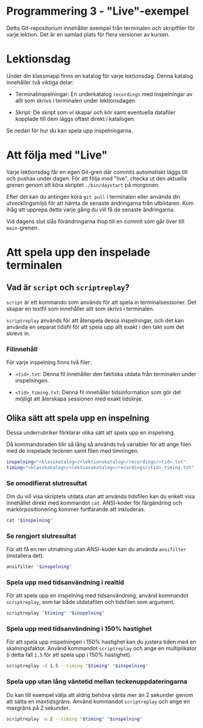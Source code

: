 # Programmering 3 - "Live"-exempel

Detta Git-repositorium innehåller exempel från terminalen och skriptfiler för varje lektion. Det är en samlad plats för flera versioner av kursen.

# Lektionsdag

Under din klassmapp finns en katalog för varje lektionsdag. Denna katalog innehåller två viktiga delar:

- Terminalinspelningar: En underkatalog `recordings` med inspelningar av allt som skrivs i terminalen under lektionsdagen.

- Skript: De skript som vi skapar och kör samt eventuella datafiler kopplade till dem läggs oftast direkt i katalogen.

Se nedan för hur du kan spela upp inspelningarna.

# Att följa med "Live"

Varje lektionsdag får en egen Git-gren där commits automatiskt läggs till och pushas under dagen. För att följa med "live", checka ut den aktuella grenen genom att köra skriptet `./bin/daystart` på morgonen.

Efter det kan du antingen köra `git pull` i terminalen eller använda din utvecklingsmiljö för att hämta de senaste ändringarna från utbildaren. Kom ihåg att upprepa detta varje gång du vill få de senaste ändringarna.

Vid dagens slut slås förändringarna ihop till en commit som går över till `main`-grenen.

# Att spela upp den inspelade terminalen

## Vad är `script` och `scriptreplay`?

`script` är ett kommando som används för att spela in terminalsessioner. Det skapar en textfil som innehåller allt som skrivs i terminalen.

`scriptreplay` används för att återspela dessa inspelningar, och det kan använda en separat tidsfil för att spela upp allt exakt i den takt som det skrevs in.

### Filinnehåll

För varje inspelning finns två filer:

- `<tid>.txt`: Denna fil innehåller den faktiska utdata från terminalen under inspelningen.

- `<tid>_timing.txt`: Denna fil innehåller tidsinformation som gör det möjligt att återskapa sessionen med exakt tidslinje.

## Olika sätt att spela upp en inspelning

Dessa underrubriker förklarar olika sätt att spela upp en inspelning.

Då kommandoraden blir så lång så används två variabler för att ange filen med de inspelade tecknen samt filen med timningen.

```bash
inspelning="<klasskatalog>/<lektionskatalog>/recordings/<tid>.txt"
timing="<klasskatalog>/<lektionskatalog>/recordings/<tid>_timing.txt"
```

### Se omodifierat slutresultat

Om du vill visa skriptets utdata utan att använda tidsfilen kan du enkelt visa innehållet direkt med kommandot `cat`. ANSI-koder för färgändring och markörpositionering kommer fortfarande att inkluderas.

```bash
cat "$inspelning"
```

### Se rengjort slutresultat

För att få en ren utmatning utan ANSI-koder kan du använda `ansifilter` (installera det).

```bash
ansifilter "$inspelning"
```

### Spela upp med tidsanvändning i realtid

För att spela upp en inspelning med tidsanvändning, använd kommandot `scriptreplay`, som tar både utdatafilen och tidsfilen som argument.

```bash
scriptreplay "$timing" "$inspelning"
```

### Spela upp med tidsanvändning i 150% hastighet

För att spela upp inspelningen i 150% hastighet kan du justera tiden med en skalningsfaktor. Använd kommandot `scriptreplay` och ange en multiplikator (i detta fall `1.5` för att spela upp i 150% hastighet).

```bash
scriptreplay -d 1.5 --timing "$timing" "$inspelning"
```

### Spela upp utan lång väntetid mellan teckenuppdateringarna

Du kan till exempel välja att aldrig behöva vänta mer än 2 sekunder genom att sätta en maxtidsgräns. Använd kommandot `scriptreplay` och ange en maxgräns på 2 sekunder.

```bash
scriptreplay -m 2 --timing "$timing" "$inspelning"
```
